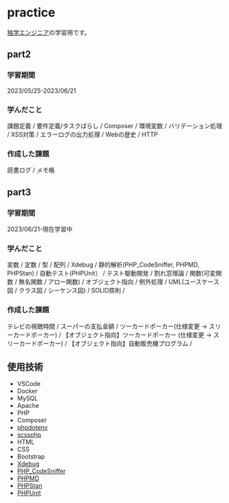 # practice
[独学エンジニア](https://github.com/dokugaku-engineer/server-side.git)の学習用です。

## part2 
### 学習期間
2023/05/25-2023/06/21
### 学んだこと
課題定義 / 要件定義/タスクばらし / Composer / 環境変数 / バリデーション処理 / XSS対策 / エラーログの出力処理 / Webの歴史 / HTTP  
### 作成した課題
読書ログ / メモ帳 

## part3
### 学習期間
2023/06/21-現在学習中
### 学んだこと
変数 / 定数 / 型 / 配列 / Xdebug / 静的解析(PHP_CodeSniffer, PHPMD, PHPStan) / 自動テスト(PHPUnit） / テスト駆動開発 / 割れ窓理論 / 関数(可変関数 / 無名関数 / アロー関数) / オブジェクト指向 / 例外処理 / UML(ユースケース図 / クラス図 / シーケンス図) / SOLID原則 /
### 作成した課題
テレビの視聴時間 / スーパーの支払金額 / ツーカードポーカー(仕様変更 → スリーカードポーカー) / 【オブジェクト指向】ツーカードポーカー (仕様変更 → スリーカードポーカー) / 【オブジェクト指向】自動販売機プログラム / 

## 使用技術
* VSCode
* Docker
* MySQL
* Apache
* PHP
* Composer
* [phpdotenv](https://github.com/vlucas/phpdotenv.git)
* [scssphp](https://scssphp.github.io/scssphp/)
* HTML
* CSS
* Bootstrap
* [Xdebug](https://github.com/xdebug/xdebug)
* [PHP_CodeSniffer](https://github.com/squizlabs/PHP_CodeSniffer)
* [PHPMD](https://github.com/phpmd/phpmd)
* [PHPStan](https://github.com/phpstan/phpstan)
* [PHPUnit](https://docs.phpunit.de/en/10.2/index.html)
